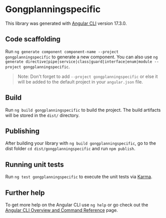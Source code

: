 # Gongplanningspecific

This library was generated with [Angular CLI](https://github.com/angular/angular-cli) version 17.3.0.

## Code scaffolding

Run `ng generate component component-name --project gongplanningspecific` to generate a new component. You can also use `ng generate directive|pipe|service|class|guard|interface|enum|module --project gongplanningspecific`.
> Note: Don't forget to add `--project gongplanningspecific` or else it will be added to the default project in your `angular.json` file. 

## Build

Run `ng build gongplanningspecific` to build the project. The build artifacts will be stored in the `dist/` directory.

## Publishing

After building your library with `ng build gongplanningspecific`, go to the dist folder `cd dist/gongplanningspecific` and run `npm publish`.

## Running unit tests

Run `ng test gongplanningspecific` to execute the unit tests via [Karma](https://karma-runner.github.io).

## Further help

To get more help on the Angular CLI use `ng help` or go check out the [Angular CLI Overview and Command Reference](https://angular.io/cli) page.
